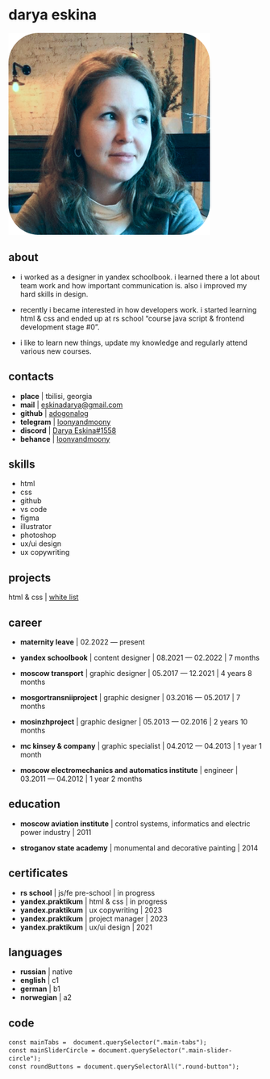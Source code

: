 # darya eskina
![avatar](https://github.com/adogonalog/rsschool-cv/blob/gh-pages/avatar.png?raw=true)


## about
- i worked as a designer in yandex schoolbook. i learned there a lot about team work and how important communication is. also i improved my hard skills in design. 

- recently i became interested in how developers work. i started learning html & css and ended up at rs school “course java script & frontend development stage #0”.

- i like to learn new things, update my knowledge and regularly attend various new courses.


## contacts
- **place**     |  tbilisi, georgia
- **mail**      |  eskinadarya@gmail.com
- **github**    |  [adogonalog](https://github.com/adogonalog/)
- **telegram**  |  [loonyandmoony](https://t.me/loonyandmoony)
- **discord**   |  [Darya Eskina#1558](https://discordapp.com/users/1120424814289621073)
- **behance**   |  [loonyandmoony](https://www.behance.net/loonyandmoony)


## skills 
- html 
- css
- github
- vs code
- figma
- illustrator
- photoshop
- ux/ui design
- ux copywriting


## projects
html & css  |  [white list](https://github.com/adogonalog/s-chistogo-lista)


## career
- **maternity leave** | 02.2022 — present

- **yandex schoolbook** | content designer | 08.2021 — 02.2022 | 7 months
  
- **moscow transport** | graphic designer | 05.2017 — 12.2021 | 4 years 8 months
  
- **mosgortransniiproject** | graphic designer | 03.2016 — 05.2017 | 7 months
  
- **mosinzhproject** | graphic designer | 05.2013 — 02.2016 | 2 years 10 months
  
- **mc kinsey & company** |  graphic specialist | 04.2012 — 04.2013 | 1 year 1 month
  
- **moscow electromechanics and automatics institute** | engineer |  03.2011 — 04.2012 | 1 year 2 months
                              

## education
- **moscow aviation institute** | control systems, informatics and electric power industry  | 2011

- **stroganov state academy**  |  monumental and decorative painting  |  2014


## certificates 
- **rs school**         |  js/fe pre-school  |  in progress
- **yandex.praktikum**  |  html & css        |  in progress
- **yandex.praktikum**  |  ux copywriting    |  2023
- **yandex.praktikum**  |  project manager   |  2023
- **yandex.praktikum**  |  ux/ui design      |  2021


## languages
- **russian**   |  native
- **english**   |  c1
- **german**    |  b1
- **norwegian** |  a2


## code
```
const mainTabs =  document.querySelector(".main-tabs");
const mainSliderCircle = document.querySelector(".main-slider-circle");
const roundButtons = document.querySelectorAll(".round-button");
```
